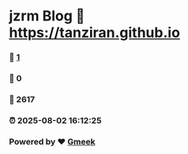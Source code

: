 # jzrm Blog :link: https://tanziran.github.io 
### :page_facing_up: [1](https://tanziran.github.io/tag.html) 
### :speech_balloon: 0 
### :hibiscus: 2617 
### :alarm_clock: 2025-08-02 16:12:25 
### Powered by :heart: [Gmeek](https://github.com/Meekdai/Gmeek)
